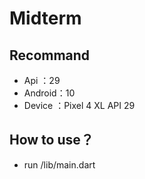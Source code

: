 # Midterm
## Recommand
- Api    ：29
- Android：10
- Device ：Pixel 4 XL API 29

## How to use？
- run /lib/main.dart
